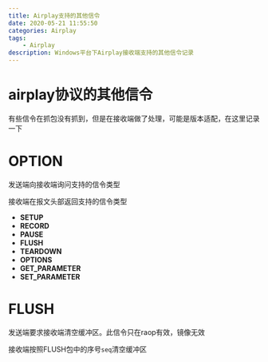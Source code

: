 ```yaml
---
title: Airplay支持的其他信令
date: 2020-05-21 11:55:50
categories: Airplay
tags:
    - Airplay
description: Windows平台下Airplay接收端支持的其他信令记录
---
```

# airplay协议的其他信令
有些信令在抓包没有抓到，但是在接收端做了处理，可能是版本适配，在这里记录一下
# OPTION
发送端向接收端询问支持的信令类型

接收端在报文头部返回支持的信令类型
- **SETUP**
- **RECORD**
- **PAUSE**
- **FLUSH**
- **TEARDOWN**
- **OPTIONS**
- **GET_PARAMETER**
- **SET_PARAMETER**

# FLUSH
发送端要求接收端清空缓冲区。此信令只在raop有效，镜像无效

接收端按照FLUSH包中的序号`seq`清空缓冲区